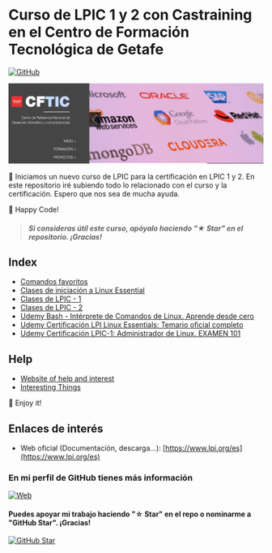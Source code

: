 # Curso de LPIC 1 y 2 con Castraining en el Centro de Formación Tecnológica de Getafe
[![GitHub](https://img.shields.io/badge/CFTIC-Web-blue?style=for-the-badge&logo=github&logoColor=white&labelColor=101010)](https://cftic.centrosdeformacion.empleo.madrid.org/)

![](Alumnos/header.png)

📲 Iniciamos un nuevo curso de LPIC para la certificación en LPIC 1 y 2. En este repositorio iré subiendo todo lo relacionado con el curso y la certificación. Espero que nos sea de mucha ayuda.

🚀 Happy Code!
> ##### Si consideras útil este curso, apóyalo haciendo "★ Star" en el repositorio. ¡Gracias!

## Index
- [Comandos favoritos](Paginas/comandos_favoritos.md)
- [Clases de iniciación a Linux Essential](Paginas/basic.md)
- [Clases de LPIC - 1](Paginas/lpic1.md)
- [Clases de LPIC - 2](Paginas/lpic2.md)
- [Udemy Bash - Intérprete de Comandos de Linux. Aprende desde cero](Paginas/udemyBase.md)
- [Udemy Certificación LPI Linux Essentials: Temario oficial completo](Paginas/udemyEssential.md)
- [Udemy Certificación LPIC-1: Administrador de Linux. EXAMEN 101](Paginas/udemylpic-1.md)

## Help
- [Website of help and interest](Paginas/help.md)
- [Interesting Things](Paginas/interesting.md)

🤩 Enjoy it!
## Enlaces de interés
* Web oficial (Documentación, descarga...): [https://www.lpi.org/es](https://www.lpi.org/es)

### En mi perfil de GitHub tienes más información

[![Web](https://img.shields.io/badge/GitHub-zhimbaya-14a1f0?style=for-the-badge&logo=github&logoColor=white&labelColor=101010)](https://github.com/zhimbaya)

#### Puedes apoyar mi trabajo haciendo "☆ Star" en el repo o nominarme a "GitHub Star". ¡Gracias!

[![GitHub Star](https://img.shields.io/badge/GitHub-Nominar_a_star-yellow?style=for-the-badge&logo=github&logoColor=white&labelColor=101010)](https://stars.github.com/nominate/)
